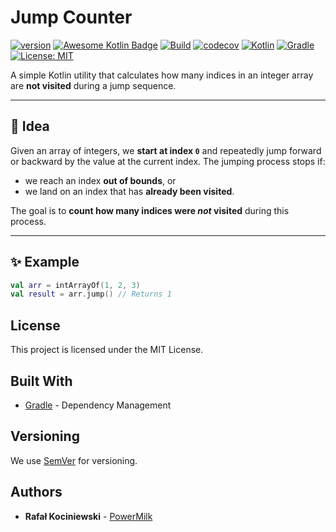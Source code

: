 # Jump Counter

[![version](https://img.shields.io/badge/version-1.0.8-yellow.svg)](https://semver.org)
[![Awesome Kotlin Badge](https://kotlin.link/awesome-kotlin.svg)](https://github.com/KotlinBy/awesome-kotlin)
[![Build](https://github.com/rkociniewski/jump-counter/actions/workflows/main.yml/badge.svg)](https://github.com/rkociniewski/jump-counter/actions/workflows/main.yml)
[![codecov](https://codecov.io/gh/rkociniewski/jump-counter/branch/main/graph/badge.svg)](https://codecov.io/gh/rkociniewski/jump-counter)
[![Kotlin](https://img.shields.io/badge/Kotlin-2.2.20-blueviolet?logo=kotlin)](https://kotlinlang.org/)
[![Gradle](https://img.shields.io/badge/Gradle-9.10-blue?logo=gradle)](https://gradle.org/)
[![License: MIT](https://img.shields.io/badge/License-MIT-greem.svg)](https://opensource.org/licenses/MIT)

A simple Kotlin utility that calculates how many indices in an integer array are **not visited** during a jump sequence.

---

## 🧠 Idea

Given an array of integers, we **start at index `0`** and repeatedly jump forward or backward by the value at the current index. The jumping process stops if:
- we reach an index **out of bounds**, or
- we land on an index that has **already been visited**.

The goal is to **count how many indices were _not_ visited** during this process.

---

## ✨ Example

```kotlin
val arr = intArrayOf(1, 2, 3)
val result = arr.jump() // Returns 1
```

## License

This project is licensed under the MIT License.

## Built With

* [Gradle](https://gradle.org/) - Dependency Management

## Versioning

We use [SemVer](http://semver.org/) for versioning.

## Authors

* **Rafał Kociniewski** - [PowerMilk](https://github.com/rkociniewski)
